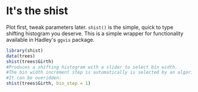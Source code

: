 It's the shist
==============

Plot first, tweak parameters later. `shist()` is the simple, quick to type shifting histogram you deserve. This is a simple wrapper for functionality available in Hadley's `ggvis` package.

``` r
library(shist)
data(trees)
shist(trees$Girth)
#Produces a shifting histogram with a slider to select bin width. 
#The bin width increment step is automatically is selected by an algorithm. 
#It can be overidden:
shist(trees$Girth, bin_step = 1)
```
